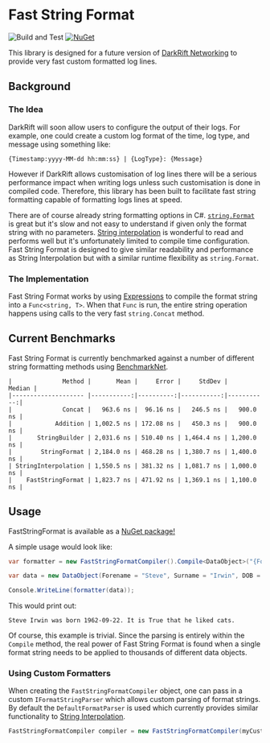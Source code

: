 # Fast String Format
![Build and Test](https://github.com/DarkRiftNetworking/fast-string-format/workflows/Build%20and%20Test/badge.svg) [![NuGet](https://buildstats.info/nuget/FastStringFormat)](https://www.nuget.org/packages/FastStringFormat/)

This library is designed for a future version of [DarkRift Networking](https://github.com/DarkRiftNetworking/DarkRift) to provide very fast custom formatted log lines.

## Background
### The Idea
DarkRift will soon allow users to configure the output of their logs. For example, one could create a custom log format of the time, log type, and message using something like:
```
{Timestamp:yyyy-MM-dd hh:mm:ss} | {LogType}: {Message}
```
However if DarkRift allows customisation of log lines there will be a serious performance impact when writing logs unless such customisation is done in compiled code. Therefore, this library has been built to facilitate fast string formatting capable of formatting logs lines at speed.

There are of course already string formatting options in C#. [`string.Format`](https://docs.microsoft.com/en-us/dotnet/api/system.string.format) is great but it's slow and not easy to understand if given only the format string with no parameters. [String interpolation](https://docs.microsoft.com/en-us/dotnet/csharp/language-reference/tokens/interpolated) is wonderful to read and performs well but it's unfortunately limited to compile time configuration. Fast String Format is designed to give similar readability and performance as String Interpolation but with a similar runtime flexibility as `string.Format`.

### The Implementation
Fast String Format works by using [Expressions](https://docs.microsoft.com/en-us/dotnet/csharp/programming-guide/statements-expressions-operators/expressions) to compile the format string into a `Func<string, T>`. When that `Func` is run, the entire string operation happens using calls to the very fast `string.Concat` method.

## Current Benchmarks
Fast String Format is currently benchmarked against a number of different string formatting methods using [BenchmarkNet](https://github.com/dotnet/BenchmarkDotNet).
```
|              Method |       Mean |     Error |     StdDev |     Median |
|-------------------- |-----------:|----------:|-----------:|-----------:|
|              Concat |   963.6 ns |  96.16 ns |   246.5 ns |   900.0 ns |
|            Addition | 1,002.5 ns | 172.08 ns |   450.3 ns |   900.0 ns |
|       StringBuilder | 2,031.6 ns | 510.40 ns | 1,464.4 ns | 1,200.0 ns |
|        StringFormat | 2,184.0 ns | 468.28 ns | 1,380.7 ns | 1,400.0 ns |
| StringInterpolation | 1,550.5 ns | 381.32 ns | 1,081.7 ns | 1,000.0 ns |
|    FastStringFormat | 1,823.7 ns | 471.92 ns | 1,369.1 ns | 1,100.0 ns |
```

## Usage
FastStringFormat is available as a [NuGet package!](https://www.nuget.org/packages/FastStringFormat/)

A simple usage would look like:
```csharp
var formatter = new FastStringFormatCompiler().Compile<DataObject>("{Forename} {Surname} was born {DOB::yyyy-MM-dd}. It is {LikesCats} that he liked cats.");

var data = new DataObject(Forename = "Steve", Surname = "Irwin", DOB = new DateTime(1962, 9, 22), LikesCats = true);

Console.WriteLine(formatter(data));
```

This would print out:
```
Steve Irwin was born 1962-09-22. It is True that he liked cats.
```

Of course, this example is trivial. Since the parsing is entirely within the `Compile` method, the real power of Fast String Format is found when a single format string needs to be applied to thousands of different data objects.

### Using Custom Formatters
When creating the `FastStringFormatCompiler` object, one can pass in a custom `IFormatStringParser` which allows custom parsing of format strings. By default the `DefaultFormatParser` is used which currently provides similar functionality to [String Interpolation](https://docs.microsoft.com/en-us/dotnet/csharp/language-reference/tokens/interpolated).

```csharp
FastStringFormatCompiler compiler = new FastStringFormatCompiler(myCustomFormatStringParser);
```
